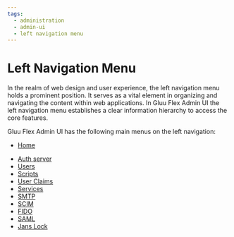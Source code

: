 ```yaml
---
tags:
  - administration
  - admin-ui
  - left navigation menu
---
```


# Left Navigation Menu

In the realm of web design and user experience, the left navigation menu holds a prominent position. It serves as a
vital element in organizing and navigating the content within web applications. In Gluu Flex Admin UI the left
navigation menu establishes a clear information hierarchy to access the core features.

Gluu Flex Admin UI has the following main menus on the left navigation:

- [Home](./home.md)
<!-- - [Admin](./admin-menu.md) -->
- [Auth server](./auth-server-menu.md)
- [Users](./user-management-menu.md)
- [Scripts](./##)
- [User Claims](./user-claims.md)
- [Services](./services-menu.md)
- [SMTP](./smtp-menu.md)
- [SCIM](./##)
- [FIDO](./##)
- [SAML](./##)
- [Jans Lock](./##)
